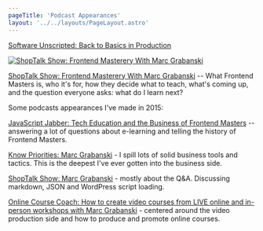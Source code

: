 ```yaml
---
pageTitle: 'Podcast Appearances'
layout: '../../layouts/PageLayout.astro'
---
```


[Software Unscripted: Back to Basics in Production](https://open.spotify.com/episode/3BypKRz30vSFC3XKlwEmNz)

[![ShopTalk Show: Frontend Masterery With Marc Grabanski](../Podcasts.shoptalk-podcast.png)](https://shoptalkshow.com/408/)

[ShopTalk Show: Frontend Masterery With Marc Grabanski](https://shoptalkshow.com/408/) -- What Frontend Masters is, who it's for, how they decide what to teach, what's coming up, and the question everyone asks: what do I learn next?

Some podcasts appearances I've made in 2015:

[JavaScript Jabber: Tech Education and the Business of Frontend Masters](https://devchat.tv/js-jabber/178-jsj-tech-education-and-the-business-of-running-front-end-masters-with-marc-grabanski) -- answering a lot of questions about e-learning and telling the history of Frontend Masters.

[Know Priorities: Marc Grabanski](http://talkabout.knowpriorities.com/3) - I spill lots of solid business tools and tactics. This is the deepest I've ever gotten into the business side.

[ShopTalk Show: Marc Grabanski](http://shoptalkshow.com/episodes/134-marc-grabanski/) - mostly about the Q&A. Discussing markdown, JSON and WordPress script loading.

[Online Course Coach: How to create video courses from LIVE online and in-person workshops with Marc Grabanski](http://www.truefocusmedia.com/how-to-create-video-courses-from-live-online-and-in-person-workshops-marc-grabanski/) - centered around the video production side and how to produce and promote online courses.
